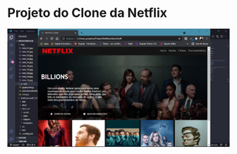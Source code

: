 #  Projeto do Clone da Netflix 

![Screenshot](https://github.com/Cleython-Enginner/Bootcamps-da-DIO/blob/master/img/telanetflix.png)

